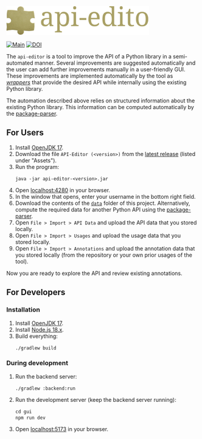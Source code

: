 <img src="img/logo_with_text.svg" alt="logo" height="75">

[![Main](https://github.com/lars-reimann/api-editor/actions/workflows/main.yml/badge.svg)](https://github.com/lars-reimann/api-editor/actions/workflows/main.yml)
[![DOI](https://zenodo.org/badge/365253624.svg)](https://zenodo.org/badge/latestdoi/365253624)

The `api-editor` is a tool to improve the API of a Python library in a semi-automated manner. Several improvements are suggested automatically and the user can add further improvements manually in a user-friendly GUI. These improvements are implemented automatically by the tool as [_wrappers_][adapter-pattern] that provide the desired API while internally using the existing Python library.

The automation described above relies on structured information about the existing Python library. This information can be computed automatically by the [package-parser][package-parser].

## For Users

1. Install [OpenJDK 17](https://adoptium.net/).
2. Download the file `API-Editor (<version>)` from the [latest release](https://github.com/lars-reimann/api-editor/releases/latest) (listed under "Assets").
3. Run the program:
    ```shell
    java -jar api-editor-<version>.jar
    ```
4. Open [localhost:4280](http://localhost:4280) in your browser.
5. In the window that opens, enter your username in the bottom right field.
6. Download the contents of the [`data`](data) folder of this project. Alternatively, compute the required data for another Python API using the [package-parser][package-parser].
7. Open `File > Import > API Data` and upload the API data that you stored locally.
8. Open `File > Import > Usages` and upload the usage data that you stored locally.
9. Open `File > Import > Annotations` and upload the annotation data that you stored locally (from the repository or your own prior usages of the tool).

Now you are ready to explore the API and review existing annotations.

## For Developers

### Installation

1. Install [OpenJDK 17](https://adoptium.net/).
2. Install [Node.js 18.x](https://nodejs.org/en/).
3. Build everything:
    ```shell
    ./gradlew build
    ```

### During development

1. Run the backend server:
    ```shell
    ./gradlew :backend:run
    ```
2. Run the development server (keep the backend server running):
    ```shell
    cd gui
    npm run dev
    ```
3. Open [localhost:5173](http://localhost:5173) in your browser.

[package-parser]: ./package-parser
[safe-ds]: https://github.com/lars-reimann/safe-data-science
[adapter-pattern]: https://en.wikipedia.org/wiki/Adapter_pattern
